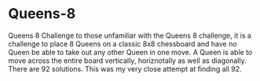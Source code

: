 # Queens-8
Queens 8 Challenge
to those unfamiliar with the Queens 8 challenge, it is a challenge to place 8 Queens on a classic 8x8 chessboard and have no Queen be able to take out any other Queen in one move. A Queen is able to move across the entire board vertically, horiznotally as well as diagonally.
There are 92 solutions. This was my very close attempt at finding all 92.
